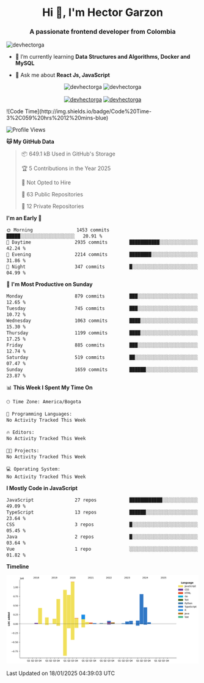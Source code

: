 <h1 align="center">Hi 👋, I'm Hector Garzon</h1>
<h3 align="center">A passionate frontend developer from Colombia</h3>

<p align="left"> <img src="https://komarev.com/ghpvc/?username=devhectorga" alt="devhectorga" /> </p>

- 🌱 I’m currently learning **Data Structures and Algorithms, Docker and MySQL**

- 💬 Ask me about **React Js, JavaScript**

<p align="center"> <img src="https://github-readme-stats.vercel.app/api?username=devhectorga&count_private=true&show_icons=true" alt="devhectorga" /> <img src="https://github-readme-stats.vercel.app/api/top-langs/?username=devhectorga&layout=compact" alt="devhectorga" /></p>

<p align="center">
<a href="https://twitter.com/devhectorga" target="blank"><img align="center" src="https://cdn.jsdelivr.net/npm/simple-icons@3.0.1/icons/twitter.svg" alt="devhectorga" height="20" width="20" /></a>
<a href="https://linkedin.com/in/devhectorga" target="blank"><img align="center" src="https://cdn.jsdelivr.net/npm/simple-icons@3.0.1/icons/linkedin.svg" alt="devhectorga" height="20" width="20" /></a>
</p>
<!--START_SECTION:waka-->
![Code Time](http://img.shields.io/badge/Code%20Time-3%2C059%20hrs%2012%20mins-blue)

![Profile Views](http://img.shields.io/badge/Profile%20Views-0-blue)

**🐱 My GitHub Data** 

> 📦 649.1 kB Used in GitHub's Storage 
 > 
> 🏆 5 Contributions in the Year 2025
 > 
> 🚫 Not Opted to Hire
 > 
> 📜 63 Public Repositories 
 > 
> 🔑 12 Private Repositories 
 > 
**I'm an Early 🐤** 

```text
🌞 Morning                1453 commits        █████░░░░░░░░░░░░░░░░░░░░   20.91 % 
🌆 Daytime                2935 commits        ███████████░░░░░░░░░░░░░░   42.24 % 
🌃 Evening                2214 commits        ████████░░░░░░░░░░░░░░░░░   31.86 % 
🌙 Night                  347 commits         █░░░░░░░░░░░░░░░░░░░░░░░░   04.99 % 
```
📅 **I'm Most Productive on Sunday** 

```text
Monday                   879 commits         ███░░░░░░░░░░░░░░░░░░░░░░   12.65 % 
Tuesday                  745 commits         ███░░░░░░░░░░░░░░░░░░░░░░   10.72 % 
Wednesday                1063 commits        ████░░░░░░░░░░░░░░░░░░░░░   15.30 % 
Thursday                 1199 commits        ████░░░░░░░░░░░░░░░░░░░░░   17.25 % 
Friday                   885 commits         ███░░░░░░░░░░░░░░░░░░░░░░   12.74 % 
Saturday                 519 commits         ██░░░░░░░░░░░░░░░░░░░░░░░   07.47 % 
Sunday                   1659 commits        ██████░░░░░░░░░░░░░░░░░░░   23.87 % 
```


📊 **This Week I Spent My Time On** 

```text
🕑︎ Time Zone: America/Bogota

💬 Programming Languages: 
No Activity Tracked This Week

🔥 Editors: 
No Activity Tracked This Week

🐱‍💻 Projects: 
No Activity Tracked This Week

💻 Operating System: 
No Activity Tracked This Week
```

**I Mostly Code in JavaScript** 

```text
JavaScript               27 repos            ████████████░░░░░░░░░░░░░   49.09 % 
TypeScript               13 repos            ██████░░░░░░░░░░░░░░░░░░░   23.64 % 
CSS                      3 repos             █░░░░░░░░░░░░░░░░░░░░░░░░   05.45 % 
Java                     2 repos             █░░░░░░░░░░░░░░░░░░░░░░░░   03.64 % 
Vue                      1 repo              ░░░░░░░░░░░░░░░░░░░░░░░░░   01.82 % 
```



**Timeline**

![Lines of Code chart](https://raw.githubusercontent.com/devHectorGa/devHectorGa/master/assets/bar_graph.png)


 Last Updated on 18/01/2025 04:39:03 UTC
<!--END_SECTION:waka-->
